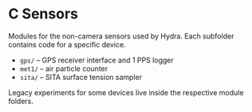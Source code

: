 # C Sensors

Modules for the non-camera sensors used by Hydra.  Each subfolder contains
code for a specific device.

- `gps/` – GPS receiver interface and 1&nbsp;PPS logger
- `met1/` – air particle counter
- `sita/` – SITA surface tension sampler

Legacy experiments for some devices live inside the respective module
folders.
